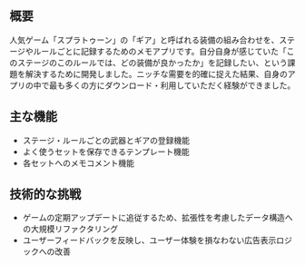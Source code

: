 ## 概要
人気ゲーム「スプラトゥーン」の「ギア」と呼ばれる装備の組み合わせを、ステージやルールごとに記録するためのメモアプリです。自分自身が感じていた「このステージのこのルールでは、どの装備が良かったか」を記録したい、という課題を解決するために開発しました。ニッチな需要を的確に捉えた結果、自身のアプリの中で最も多くの方にダウンロード・利用していただく経験ができました。

## 主な機能
- ステージ・ルールごとの武器とギアの登録機能
- よく使うセットを保存できるテンプレート機能
- 各セットへのメモコメント機能

## 技術的な挑戦
- ゲームの定期アップデートに追従するため、拡張性を考慮したデータ構造への大規模リファクタリング
- ユーザーフィードバックを反映し、ユーザー体験を損なわない広告表示ロジックへの改善
